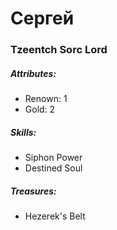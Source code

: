 # Сергей
### Tzeentch Sorc Lord
##### Attributes:
 - Renown: 1
 - Gold: 2

##### Skills:
 - Siphon Power
 - Destined Soul

##### Treasures:
 - Hezerek's Belt
